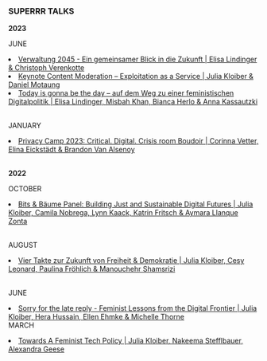 <h3> SUPERRR TALKS</h3>

<p><b>2023</b></p>

<p>JUNE</p>

<li><a href="https://www.youtube.com/watch?v=6U7AA8ripBk">Verwaltung 2045 - Ein gemeinsamer Blick in die Zukunft | Elisa Lindinger & Christoph Verenkotte</a></li>
<li><a href="https://www.youtube.com/watch?v=qD-qJasWkoM">Keynote Content Moderation – Exploitation as a Service | Julia Kloiber & Daniel Motaung</a></li>
<li><a href="https://www.youtube.com/watch?v=ZmDzuIuXUKc">Today is gonna be the day – auf dem Weg zu einer feministischen Digitalpolitik | Elisa Lindinger, Misbah Khan, Bianca Herlo & Anna Kassautzki</a></li>
<br>
<p>JANUARY</p>

<li><a href="https://www.youtube.com/watch?v=9x8mL-izeZQ&t=6537s">Privacy Camp 2023: Critical. Digital. Crisis room Boudoir | Corinna Vetter, Elina Eickstädt & Brandon Van Alsenoy</a></li>
<br>
<p><b>2022</b></p>

<p>OCTOBER</p>

<li><a href="https://fahrplan22.bits-und-baeume.org/bitsundbaeume/talk/EFDR8Q/">Bits & Bäume Panel: Building Just and Sustainable Digital Futures | Julia Kloiber, Camila Nobrega, Lynn Kaack, Katrin Fritsch & Aymara Llanque Zonta</a></li>
<br>
<p>AUGUST</p>
<li><a href="https://www.youtube.com/watch?v=x3Ltp6Jbsbg">Vier Takte zur Zukunft von Freiheit & Demokratie | Julia Kloiber, Cesy Leonard, Paulina Fröhlich & Manouchehr Shamsrizi</a></li>
<br>
<p>JUNE</p>
<li><a href="https://www.youtube.com/watch?v=v45W_m7SOPM">Sorry for the late reply - Feminist Lessons from the Digital Frontier | Julia Kloiber, Hera Hussain, Ellen Ehmke & Michelle Thorne</a></li>
<br<
<p>MARCH</p>
<li><a href="https://www.youtube.com/watch?v=WaJdh7DJwVc">Towards A Feminist Tech Policy | Julia Kloiber, Nakeema Stefflbauer, Alexandra Geese</a></li>
